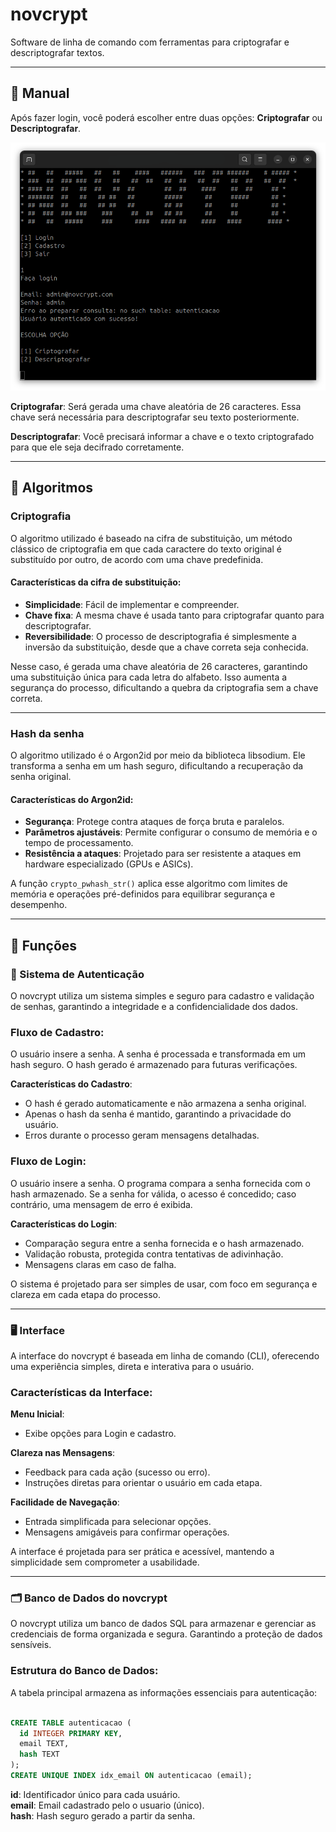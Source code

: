 # **novcrypt**
Software de linha de comando com ferramentas para criptografar e descriptografar textos.

---
## 📖 **Manual**
Após fazer login, você poderá escolher entre duas opções: **Criptografar** ou **Descriptografar**.

![Print do projeto](https://raw.githubusercontent.com/dejoao/novcrypt/main/src/print2.png)

**Criptografar**: Será gerada uma chave aleatória de 26 caracteres. Essa chave será necessária para descriptografar seu texto posteriormente.

**Descriptografar**: Você precisará informar a chave e o texto criptografado para que ele seja decifrado corretamente.

---
## 🧠 **Algoritmos**
### Criptografia
O algoritmo utilizado é baseado na cifra de substituição, um método clássico de criptografia em que cada caractere do texto original é substituído por outro, de acordo com uma chave predefinida.

#### Características da cifra de substituição:

- **Simplicidade**: Fácil de implementar e compreender.  
- **Chave fixa**: A mesma chave é usada tanto para criptografar quanto para descriptografar.
- **Reversibilidade**: O processo de descriptografia é simplesmente a inversão da substituição, desde que a chave correta seja conhecida.

  
Nesse caso, é gerada uma chave aleatória de 26 caracteres, garantindo uma substituição única para cada letra do alfabeto. Isso aumenta a segurança do processo, dificultando a quebra da criptografia sem a chave correta.
***
### Hash da senha
O algoritmo utilizado é o Argon2id por meio da biblioteca libsodium. Ele transforma a senha em um hash seguro, dificultando a recuperação da senha original.

#### Características do Argon2id:
- **Segurança**: Protege contra ataques de força bruta e paralelos.
- **Parâmetros ajustáveis**: Permite configurar o consumo de memória e o tempo de processamento.
- **Resistência a ataques**: Projetado para ser resistente a ataques em hardware especializado (GPUs e ASICs).

A função `crypto_pwhash_str()` aplica esse algoritmo com limites de memória e operações pré-definidos para equilibrar segurança e desempenho.
***
## 🧰 **Funções** 
### 🔐 Sistema de Autenticação
O novcrypt utiliza um sistema simples e seguro para cadastro e validação de senhas, garantindo a integridade e a confidencialidade dos dados.

### Fluxo de Cadastro:
O usuário insere a senha.
A senha é processada e transformada em um hash seguro.
O hash gerado é armazenado para futuras verificações.

**Características do Cadastro**:

- O hash é gerado automaticamente e não armazena a senha original.
- Apenas o hash da senha é mantido, garantindo a privacidade do usuário.
- Erros durante o processo geram mensagens detalhadas.

### Fluxo de Login:
O usuário insere a senha.
O programa compara a senha fornecida com o hash armazenado.
Se a senha for válida, o acesso é concedido; caso contrário, uma mensagem de erro é exibida.

**Características do Login**:

- Comparação segura entre a senha fornecida e o hash armazenado.
- Validação robusta, protegida contra tentativas de adivinhação.
- Mensagens claras em caso de falha.
  
O sistema é projetado para ser simples de usar, com foco em segurança e clareza em cada etapa do processo.
***
### 🖥️ Interface
A interface do novcrypt é baseada em linha de comando (CLI), oferecendo uma experiência simples, direta e interativa para o usuário.

### Características da Interface:

**Menu Inicial**:

- Exibe opções para Login e cadastro.

**Clareza nas Mensagens**:

- Feedback para cada ação (sucesso ou erro).
- Instruções diretas para orientar o usuário em cada etapa.

**Facilidade de Navegação**:

- Entrada simplificada para selecionar opções.
- Mensagens amigáveis para confirmar operações.

A interface é projetada para ser prática e acessível, mantendo a simplicidade sem comprometer a usabilidade.
***
### 🗂️ Banco de Dados do novcrypt
O novcrypt utiliza um banco de dados SQL para armazenar e gerenciar as credenciais de forma organizada e segura. Garantindo a proteção de dados sensíveis.

### Estrutura do Banco de Dados:
A tabela principal armazena as informações essenciais para autenticação:

``` sql

CREATE TABLE autenticacao (
  id INTEGER PRIMARY KEY,
  email TEXT,
  hash TEXT
);
CREATE UNIQUE INDEX idx_email ON autenticacao (email);
```
**id**: Identificador único para cada usuário.  
**email**: Email cadastrado pelo o usuario (único).  
**hash**: Hash seguro gerado a partir da senha.
